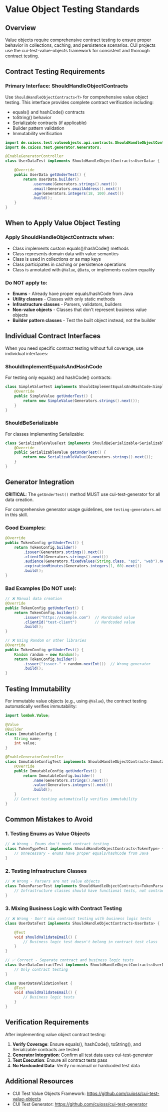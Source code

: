 # Value Object Testing Standards

## Overview

Value objects require comprehensive contract testing to ensure proper behavior in collections, caching, and persistence scenarios. CUI projects use the cui-test-value-objects framework for consistent and thorough contract testing.

## Contract Testing Requirements

### Primary Interface: ShouldHandleObjectContracts<T>

Use `ShouldHandleObjectContracts<T>` for comprehensive value object testing. This interface provides complete contract verification including:

* equals() and hashCode() contracts
* toString() behavior
* Serializable contracts (if applicable)
* Builder pattern validation
* Immutability verification

```java
import de.cuioss.test.valueobjects.api.contracts.ShouldHandleObjectContracts;
import de.cuioss.test.generator.Generators;

@EnableGeneratorController
class UserDataTest implements ShouldHandleObjectContracts<UserData> {

    @Override
    public UserData getUnderTest() {
        return UserData.builder()
            .username(Generators.strings().next())
            .email(Generators.emailAddress().next())
            .age(Generators.integers(18, 100).next())
            .build();
    }
}
```

## When to Apply Value Object Testing

### Apply ShouldHandleObjectContracts<T> when:

* Class implements custom equals()/hashCode() methods
* Class represents domain data with value semantics
* Class is used in collections or as map keys
* Class participates in caching or persistence operations
* Class is annotated with `@Value`, `@Data`, or implements custom equality

### Do NOT apply to:

* **Enums** - Already have proper equals/hashCode from Java
* **Utility classes** - Classes with only static methods
* **Infrastructure classes** - Parsers, validators, builders
* **Non-value objects** - Classes that don't represent business value objects
* **Builder pattern classes** - Test the built object instead, not the builder

## Individual Contract Interfaces

When you need specific contract testing without full coverage, use individual interfaces:

### ShouldImplementEqualsAndHashCode<T>

For testing only equals() and hashCode() contracts:

```java
class SimpleValueTest implements ShouldImplementEqualsAndHashCode<SimpleValue> {
    @Override
    public SimpleValue getUnderTest() {
        return new SimpleValue(Generators.strings().next());
    }
}
```

### ShouldBeSerializable<T>

For classes implementing Serializable:

```java
class SerializableValueTest implements ShouldBeSerializable<SerializableValue> {
    @Override
    public SerializableValue getUnderTest() {
        return new SerializableValue(Generators.strings().next());
    }
}
```

## Generator Integration

**CRITICAL**: The `getUnderTest()` method MUST use cui-test-generator for all data creation.

For comprehensive generator usage guidelines, see `testing-generators.md` in this skill.

### Good Examples:

```java
@Override
public TokenConfig getUnderTest() {
    return TokenConfig.builder()
        .issuer(Generators.strings().next())
        .clientId(Generators.strings().next())
        .audience(Generators.fixedValues(String.class, "api", "web").next())
        .expirationMinutes(Generators.integers(1, 60).next())
        .build();
}
```

### Bad Examples (Do NOT use):

```java
// ❌ Manual data creation
@Override
public TokenConfig getUnderTest() {
    return TokenConfig.builder()
        .issuer("https://example.com")  // Hardcoded value
        .clientId("test-client")        // Hardcoded value
        .build();
}

// ❌ Using Random or other libraries
@Override
public TokenConfig getUnderTest() {
    Random random = new Random();
    return TokenConfig.builder()
        .issuer("issuer-" + random.nextInt())  // Wrong generator
        .build();
}
```

## Testing Immutability

For immutable value objects (e.g., using `@Value`), the contract testing automatically verifies immutability:

```java
import lombok.Value;

@Value
@Builder
class ImmutableConfig {
    String name;
    int value;
}

@EnableGeneratorController
class ImmutableConfigTest implements ShouldHandleObjectContracts<ImmutableConfig> {
    @Override
    public ImmutableConfig getUnderTest() {
        return ImmutableConfig.builder()
            .name(Generators.strings().next())
            .value(Generators.integers().next())
            .build();
    }
    // Contract testing automatically verifies immutability
}
```

## Common Mistakes to Avoid

### 1. Testing Enums as Value Objects

```java
// ❌ Wrong - Enums don't need contract testing
class TokenTypeTest implements ShouldHandleObjectContracts<TokenType> {
    // Unnecessary - enums have proper equals/hashCode from Java
}
```

### 2. Testing Infrastructure Classes

```java
// ❌ Wrong - Parsers are not value objects
class TokenParserTest implements ShouldHandleObjectContracts<TokenParser> {
    // Infrastructure classes should have functional tests, not contract tests
}
```

### 3. Mixing Business Logic with Contract Testing

```java
// ❌ Wrong - Don't mix contract testing with business logic tests
class UserDataTest implements ShouldHandleObjectContracts<UserData> {

    @Test
    void shouldValidateEmail() {
        // Business logic test doesn't belong in contract test class
    }
}

// ✅ Correct - Separate contract and business logic tests
class UserDataContractTest implements ShouldHandleObjectContracts<UserData> {
    // Only contract testing
}

class UserDataValidationTest {
    @Test
    void shouldValidateEmail() {
        // Business logic tests
    }
}
```

## Verification Requirements

After implementing value object contract testing:

1. **Verify Coverage**: Ensure equals(), hashCode(), toString(), and Serializable contracts are tested
2. **Generator Integration**: Confirm all test data uses cui-test-generator
3. **Test Execution**: Ensure all contract tests pass
4. **No Hardcoded Data**: Verify no manual or hardcoded test data

## Additional Resources

* CUI Test Value Objects Framework: https://github.com/cuioss/cui-test-value-objects
* CUI Test Generator: https://github.com/cuioss/cui-test-generator

